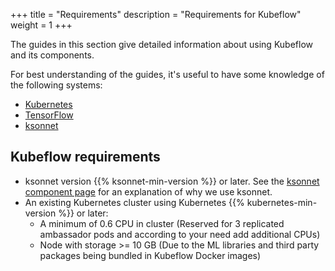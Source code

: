 +++
title = "Requirements"
description = "Requirements for Kubeflow"
weight = 1
+++

The guides in this section give detailed information about using Kubeflow and 
its components.

For best understanding of the guides, it's useful to have some knowledge of
the following systems:
* [Kubernetes](https://kubernetes.io/docs/tutorials/kubernetes-basics/)
* [TensorFlow](https://www.tensorflow.org/get_started/)
* [ksonnet](https://ksonnet.io/docs/tutorial)

## Kubeflow requirements

 * ksonnet version {{% ksonnet-min-version %}} or later. See the [ksonnet component page](/docs/guides/components/ksonnet/) for an explanation of why we use ksonnet.
 * An existing Kubernetes cluster using Kubernetes {{% kubernetes-min-version %}} or later:
   * A minimum of 0.6 CPU in cluster (Reserved for 3 replicated ambassador pods and according to your need add additional CPUs)
   * Node with storage >= 10 GB (Due to the ML libraries and third party packages being bundled in Kubeflow Docker images)



